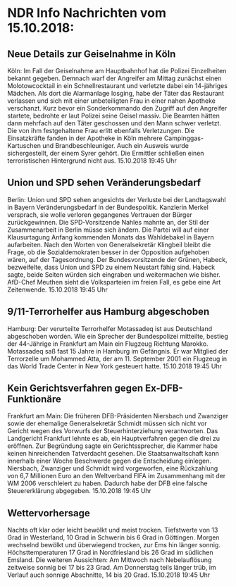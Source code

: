 # NDR Info Nachrichten vom 15.10.2018:


## Neue Details zur Geiselnahme in Köln
Köln: Im Fall der Geiselnahme am Hauptbahnhof hat die Polizei Einzelheiten bekannt gegeben. Demnach warf der Angreifer am Mittag zunächst einen Molotowcocktail in ein Schnellrestaurant und verletzte dabei ein 14-jähriges Mädchen. Als dort die Alarmanlage losging, habe der Täter das Restaurant verlassen und sich mit einer unbeteiligten Frau in einer nahen Apotheke verschanzt. Kurz bevor ein Sonderkommando den Zugriff auf den Angreifer startete, bedrohte er laut Polizei seine Geisel massiv. Die Beamten hätten dann mehrfach auf den Täter geschossen und den Mann schwer verletzt. Die von ihm festgehaltene Frau erlitt ebenfalls Verletzungen. Die Einsatzkräfte fanden in der Apotheke in Köln mehrere Campinggas-Kartuschen und Brandbeschleuniger. Auch ein Ausweis wurde sichergestellt, der einem Syrer gehört. Die Ermittler schließen einen terroristischen Hintergrund nicht aus. 15.10.2018 19:45 Uhr 

## Union und SPD sehen Veränderungsbedarf
Berlin:	Union und SPD sehen angesichts der Verluste bei der Landtagswahl in Bayern Veränderungsbedarf in der Bundespolitik. Kanzlerin Merkel versprach, sie wolle verloren gegangenes Vertrauen der Bürger zurückgewinnen. Die SPD-Vorsitzende Nahles mahnte an, der Stil der Zusammenarbeit in Berlin müsse sich ändern. Die Partei will auf einer Klausurtagung Anfang kommenden Monats das Wahldebakel in Bayern aufarbeiten. Nach den Worten von Generalsekretär Klingbeil bleibt die Frage, ob die Sozialdemokraten besser in der Opposition aufgehoben wären, auf der Tagesordnung. Der Bundesvorsitzende der Grünen, Habeck, bezweifelte, dass Union und SPD zu einem Neustart fähig sind. Habeck sagte, beide Seiten würden sich eingraben und weitermachen wie bisher. AfD-Chef Meuthen sieht die Volksparteien im freien Fall, es gebe eine Art Zeitenwende. 15.10.2018 19:45 Uhr 

## 9/11-Terrorhelfer aus Hamburg abgeschoben
Hamburg: Der verurteilte Terrorhelfer Motassadeq ist aus Deutschland abgeschoben worden. Wie ein Sprecher der Bundespolizei mitteilte, bestieg der 44-Jährige in Frankfurt am Main ein Flugzeug Richtung Marokko. Motassadeq saß fast 15 Jahre in Hamburg im Gefängnis. Er war Mitglied der Terrorzelle um Mohammed Atta, der am 11. September 2001 ein Flugzeug in das World Trade Center in New York gesteuert hatte. 15.10.2018 19:45 Uhr 

## Kein Gerichtsverfahren gegen Ex-DFB-Funktionäre
Frankfurt am Main: Die früheren DFB-Präsidenten Niersbach und Zwanziger sowie der ehemalige Generalsekretär Schmidt müssen sich nicht vor Gericht wegen des Vorwurfs der Steuerhinterziehung verantworten. Das Landgericht Frankfurt lehnte es ab, ein Hauptverfahren gegen die drei zu eröffnen. Zur Begründung sagte ein Gerichtssprecher, die Kammer habe keinen hinreichenden Tatverdacht gesehen. Die Staatsanwaltschaft kann innerhalb einer Woche Beschwerde gegen die Entscheidung einlegen. Niersbach, Zwanziger und Schmidt wird vorgeworfen, eine Rückzahlung von 6,7 Millionen Euro an den Weltverband FIFA im Zusammenhang mit der WM 2006 verschleiert zu haben. Dadurch habe der DFB eine falsche Steuererklärung abgegeben. 15.10.2018 19:45 Uhr 

## Wettervorhersage
Nachts oft klar oder leicht bewölkt und meist trocken. Tiefstwerte von 13 Grad in Westerland, 10 Grad in Schwerin bis 6 Grad in Göttingen. Morgen wechselnd bewölkt und überwiegend trocken, zur Ems hin länger sonnig. Höchsttemperaturen 17 Grad in Nordfriesland bis 26 Grad im südlichen Emsland. Die weiteren Aussichten: Am Mittwoch nach Nebelauflösung zeitweise sonnig bei 17 bis 23 Grad. Am Donnerstag teils länger trüb, im Verlauf auch sonnige Abschnitte, 14 bis 20 Grad. 15.10.2018 19:45 Uhr 
